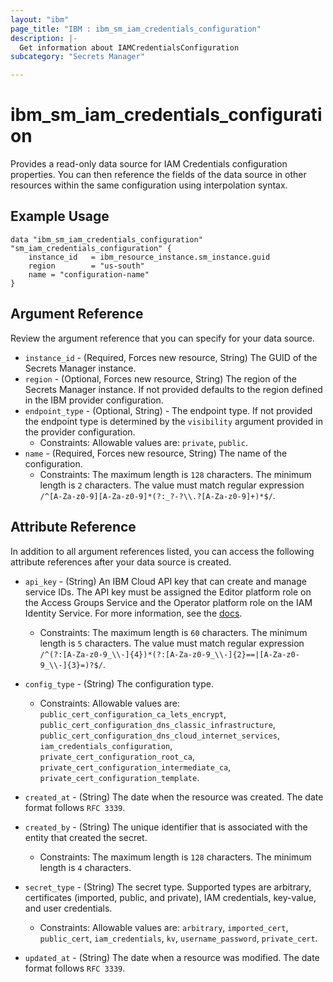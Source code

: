 ```yaml
---
layout: "ibm"
page_title: "IBM : ibm_sm_iam_credentials_configuration"
description: |-
  Get information about IAMCredentialsConfiguration
subcategory: "Secrets Manager"

---
```


# ibm_sm_iam_credentials_configuration

Provides a read-only data source for IAM Credentials configuration properties. You can then reference the fields of the data source in other resources within the same configuration using interpolation syntax.

## Example Usage

```hcl
data "ibm_sm_iam_credentials_configuration" "sm_iam_credentials_configuration" {
    instance_id   = ibm_resource_instance.sm_instance.guid
    region        = "us-south"
	name = "configuration-name"
}
```

## Argument Reference

Review the argument reference that you can specify for your data source.

* `instance_id` - (Required, Forces new resource, String) The GUID of the Secrets Manager instance.
* `region` - (Optional, Forces new resource, String) The region of the Secrets Manager instance. If not provided defaults to the region defined in the IBM provider configuration.
* `endpoint_type` - (Optional, String) - The endpoint type. If not provided the endpoint type is determined by the `visibility` argument provided in the provider configuration.
  * Constraints: Allowable values are: `private`, `public`.
* `name` - (Required, Forces new resource, String) The name of the configuration.
  * Constraints: The maximum length is `128` characters. The minimum length is `2` characters. The value must match regular expression `/^[A-Za-z0-9][A-Za-z0-9]*(?:_?-?\\.?[A-Za-z0-9]+)*$/`.

## Attribute Reference

In addition to all argument references listed, you can access the following attribute references after your data source is created.

* `api_key` - (String) An IBM Cloud API key that can create and manage service IDs. The API key must be assigned the Editor platform role on the Access Groups Service and the Operator platform role on the IAM Identity Service. For more information, see the [docs](https://cloud.ibm.com/docs/secrets-manager?topic=secrets-manager-configure-iam-engine).
  * Constraints: The maximum length is `60` characters. The minimum length is `5` characters. The value must match regular expression `/^(?:[A-Za-z0-9_\\-]{4})*(?:[A-Za-z0-9_\\-]{2}==|[A-Za-z0-9_\\-]{3}=)?$/`.

* `config_type` - (String) The configuration type.
  * Constraints: Allowable values are: `public_cert_configuration_ca_lets_encrypt`, `public_cert_configuration_dns_classic_infrastructure`, `public_cert_configuration_dns_cloud_internet_services`, `iam_credentials_configuration`, `private_cert_configuration_root_ca`, `private_cert_configuration_intermediate_ca`, `private_cert_configuration_template`.

* `created_at` - (String) The date when the resource was created. The date format follows `RFC 3339`.

* `created_by` - (String) The unique identifier that is associated with the entity that created the secret.
  * Constraints: The maximum length is `128` characters. The minimum length is `4` characters.

* `secret_type` - (String) The secret type. Supported types are arbitrary, certificates (imported, public, and private), IAM credentials, key-value, and user credentials.
  * Constraints: Allowable values are: `arbitrary`, `imported_cert`, `public_cert`, `iam_credentials`, `kv`, `username_password`, `private_cert`.

* `updated_at` - (String) The date when a resource was modified. The date format follows `RFC 3339`.

